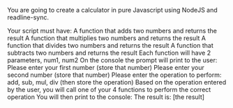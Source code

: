 You are going to create a calculator in pure Javascript using NodeJS and readline-sync.

Your script must have:
A function that adds two numbers and returns the result
A function that multiplies two numbers and returns the result
A function that divides two numbers and returns the result
A function that subtracts two numbers and returns the result
Each function will have 2 parameters, num1, num2
On the console the prompt will print to the user:
Please enter your first number (store that number)
Please enter your second number (store that number)
Please enter the operation to perform: add, sub, mul, div (then store the operation)
Based on the operation entered by the user, you will call one of your 4 functions to perform the correct operation
You will then print to the console: The result is: [the result]